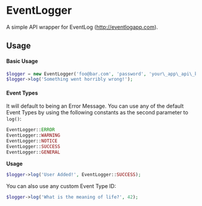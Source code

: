 # EventLogger

A simple API wrapper for EventLog (<http://eventlogapp.com>).

## Usage

#### Basic Usage

```php
$logger = new EventLogger('foo@bar.com', 'password', 'your\_app\_api\_key');
$logger->log('Something went horribly wrong!');
```

#### Event Types

It will default to being an Error Message.  You can use any of the default Event Types by using the following constants as the second parameter to `log()`:

```php
EventLogger::ERROR
EventLogger::WARNING
EventLogger::NOTICE
EventLogger::SUCCESS
EventLogger::GENERAL
```

**Usage**

```php
$logger->log('User Added!', EventLogger::SUCCESS);
```

You can also use any custom Event Type ID:

```php
$logger->log('What is the meaning of life?', 42);
```
